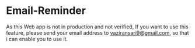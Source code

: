 # Email-Reminder
As this Web app is not in production and not verified, If you want to use this feature, please send your email address to vaziransari9@gmail.com, so that i can enable you to use it.
